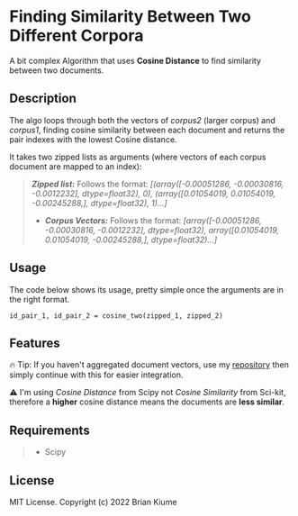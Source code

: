 # Finding Similarity Between Two Different Corpora 
A bit complex Algorithm that uses **Cosine Distance** to find similarity between two documents.

## Description
The algo loops through both the vectors of *corpus2* (larger corpus) and *corpus1*, finding cosine similarity between each
document and returns the pair indexes with the lowest Cosine distance. 

It takes two zipped lists as arguments (where vectors of each corpus document are mapped to an index): 

> ***Zipped list:*** Follows the format: *[(array([-0.00051286, -0.00030816, -0.0012232], dtype=float32), 0),
> (array([0.01054019, 0.01054019, -0.00245288,], dtype=float32), 1)...]*
>
> - ***Corpus Vectors:*** Follows the format: *[array([-0.00051286, -0.00030816, -0.0012232], dtype=float32),
>array([0.01054019, 0.01054019, -0.00245288,], dtype=float32)...]*
>

## Usage
The code below shows its usage, pretty simple once the arguments are in the right format.  
```
id_pair_1, id_pair_2 = cosine_two(zipped_1, zipped_2)
```
## Features
🔥 Tip: If you haven't aggregated document vectors, use my [repository](https://github.com/briankiume/AggregateWordEmbeddings) 
then simply continue with this for easier integration.

⚠️ I'm using *Cosine Distance* from Scipy not *Cosine Similarity* from Sci-kit, therefore a 
**higher** cosine distance means the documents are **less similar**.

## Requirements
> - Scipy

## License
MIT License. Copyright (c) 2022 Brian Kiume